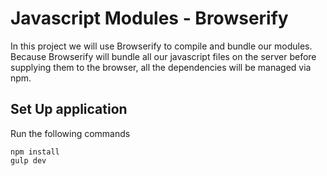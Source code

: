 # Javascript Modules - Browserify
In this project we will use Browserify to compile and bundle our modules.
Because Browserify will bundle all our javascript files on the server before supplying them to the browser, all the dependencies will be managed via npm.

## Set Up application
Run the following commands
```
npm install
gulp dev
```